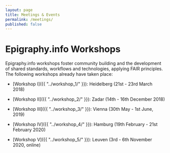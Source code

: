 ```yaml
---
layout: page
title: Meetings & Events
permalink: /meetings/
published: false
---
```



# Epigraphy.info Workshops

Epigraphy.info workshops foster community building and the development of shared standards, workflows and technologies, applying FAIR principles. The following workshops already have taken place:


* [Workshop I]({{ "../workshop_1/" }}): Heidelberg (21st - 23rd March 2018)

* [Workshop II]({{ "../workshop_2/" }}): Zadar (14th - 16th December 2018)

* [Workshop III]({{ "../workshop_3/" }}): Vienna (30th May - 1st June, 2019)

* [Workshop IV]({{ "../workshop_4/" }}): Hamburg (19th February - 21st February 2020)

* [Workshop V]({{ "../workshop_5/" }}): Leuven (3rd - 6th November 2020, online)